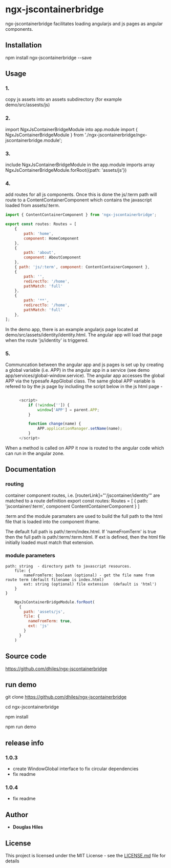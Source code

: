 # ngx-jscontainerbridge

  

ngx-jscontainerbridge facilitates loading angularjs and js pages as angular components.

  

## Installation

  

npm install ngx-jscontainerbridge --save

  

## Usage

### 1. 
copy js assets into an assets subdirectory (for example demo/src/assests/js)
### 2. 
import NgxJsContainerBridgeModule into app.module 
import { NgxJsContainerBridgeModule } from './ngx-jscontainerbridge/ngx-jscontainerbridge.module';
### 3. 
include NgxJsContainerBridgeModule in the app.module imports array
    NgxJsContainerBridgeModule.forRoot({path: 'assets/js'})
### 4. 
add routes for all js components. Once this is done the js/:term path will route to a ContentContainerComponent which contains the javascript loaded from assets/:term.  

```javascript
import { ContentContainerComponent } from 'ngx-jscontainerbridge';

export const routes: Routes = [
    {
        path: 'home',
        component: HomeComponent
    },
    {
        path: 'about',
        component: AboutComponent
    },
    { path: 'js/:term', component: ContentContainerComponent },
    {
        path: '',
        redirectTo: '/home',
        pathMatch: 'full'
    },
    {
        path: '**',
        redirectTo: '/home',
        pathMatch: 'full'
    },
];

```
In the demo app, there is an example angularjs page located at demo/src/assets/identity/identity.html. The angular app will load that page when the route 'js/identity' is triggered. 

### 5.
Communcation between the angular app and js pages is set up by creating a global variable (i.e. APP) in the angular app in a service (see demo app/services/global-window.service). The angular app accesses the global APP via the typesafe AppGlobal class. The same global APP variable is refered to by the js page by including the script below in the js html page -  

```javascript

      <script>
          if (!window['']) {
              window['APP'] = parent.APP;
          }

          function change(name) {
              APP.applicationManager.setName(name);
          }
      </script>  
```

When a method is called on APP it now is routed to the angular code which can run in the angular zone. 

## Documentation

### routing

container component routes,  i.e. [routerLink]="'/jscontainer/identity'" are matched to a route definition 
export const routes: Routes = [
    { path: 'jscontainer/:term', component ContentContainerComponent }
]

:term and the module paramaters are used to build the full path to the html file that is loaded into the component iframe.

The default full path is path/:term/index.html. If 'nameFromTerm' is true then the full path is path/:term/:term.html. If ext is defined, then the html file initially loaded must match that extension. 

### module parameters
    path: string  - directory path to javascript resources.   
        file: {
            nameFromTerm: boolean (optional) - get the file name from route term (default filename is index.html)
            ext: string (optional) file extension  (default is 'html')
        }
    }


```javascript
    NgxJsContainerBridgeModule.forRoot(
      {
        path: 'assets/js', 
        file: {
          nameFromTerm: true, 
          ext: 'js'
        }
      }
    )
```


## Source code

https://github.com/dhiles/ngx-jscontainerbridge

  

## run demo

git clone https://github.com/dhiles/ngx-jscontainerbridge

cd ngx-jscontainerbridge

npm install

npm run demo

## release info

### 1.0.3

- create WindowGlobal interface to fix circular dependencies   
- fix readme 

### 1.0.4
 
- fix readme 

## Author

  

*  **Douglas Hiles**

  
  

## License

  

This project is licensed under the MIT License - see the [LICENSE.md](LICENSE.md) file for details

  


